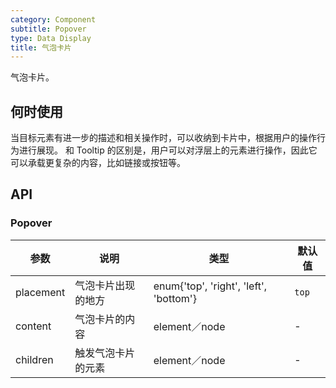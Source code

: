 ```yaml
---
category: Component
subtitle: Popover
type: Data Display
title: 气泡卡片
---
```


气泡卡片。

## 何时使用

当目标元素有进一步的描述和相关操作时，可以收纳到卡片中，根据用户的操作行为进行展现。
和 Tooltip 的区别是，用户可以对浮层上的元素进行操作，因此它可以承载更复杂的内容，比如链接或按钮等。

## API

### Popover


| 参数      | 说明             | 类型      | 默认值  |
|----------|------------------|----------|--------|
| placement | 气泡卡片出现的地方 | enum{'top', 'right', 'left', 'bottom'}  | `top` |
| content | 气泡卡片的内容 | element／node  | - |
| children | 触发气泡卡片的元素 | element／node  | - |


<!-- | offsetY | 距离children的纵向距离 | number  | `4` |
| offsetX | 距离children的横向距离 | number  | `4` | -->
